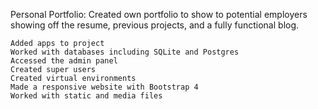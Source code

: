 Personal Portfolio: Created own portfolio to show to potential employers showing off the resume, previous projects, and a fully functional blog.

    Added apps to project
    Worked with databases including SQLite and Postgres
    Accessed the admin panel
    Created super users 
    Created virtual environments 
    Made a responsive website with Bootstrap 4
    Worked with static and media files 
